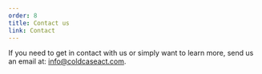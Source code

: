 ```yaml
---
order: 8
title: Contact us
link: Contact
---
```

If you need to get in contact with us or simply want to learn more, send us an email at: [info@coldcaseact.com](mailto:info@coldcaseact.com).

